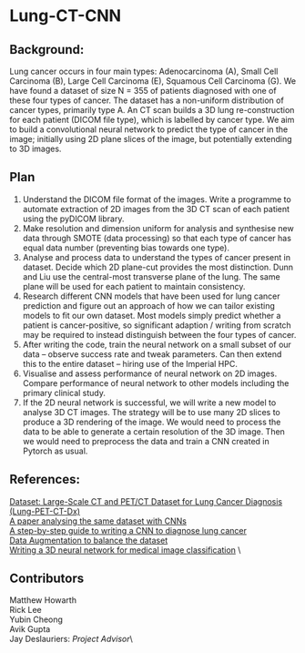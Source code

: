 # Lung-CT-CNN
## Background: 
Lung cancer occurs in four main types: Adenocarcinoma (A), Small Cell Carcinoma (B), Large Cell Carcinoma (E), Squamous Cell Carcinoma (G). We have found a dataset of size N = 355 of patients diagnosed with one of these four types of cancer. The dataset has a non-uniform distribution of cancer types, primarily type A. An CT scan builds a 3D lung re-construction for each patient (DICOM file type), which is labelled by cancer type. We aim to build a convolutional neural network to predict the type of cancer in the image; initially using 2D plane slices of the image, but potentially extending to 3D images.  
## Plan 
1. Understand the DICOM file format of the images. Write a programme to automate extraction of 2D images from the 3D CT scan of each patient using the pyDICOM library.  
2. Make resolution and dimension uniform for analysis and synthesise new data through SMOTE (data processing) so that each type of cancer has equal data number (preventing bias towards one type).  
3. Analyse and process data to understand the types of cancer present in dataset. Decide which 2D plane-cut provides the most distinction. Dunn and Liu use the central-most transverse plane of the lung. The same plane will be used for each patient to maintain consistency. 
4. Research different CNN models that have been used for lung cancer prediction and figure out an approach of how we can tailor existing models to fit our own dataset. Most models simply predict whether a patient is cancer-positive, so significant adaption / writing from scratch may be required to instead distinguish between the four types of cancer.   
5. After writing the code, train the neural network on a small subset of our data – observe success rate and tweak parameters. Can then extend this to the entire dataset – hiring use of the Imperial HPC.  
6. Visualise and assess performance of neural network on 2D images. Compare performance of neural network to other models including the primary clinical study. 
7. If the 2D neural network is successful, we will write a new model to analyse 3D CT images. The strategy will be to use many 2D slices to produce a 3D rendering of the image. We would need to process the data to be able to generate a certain resolution of the 3D image. Then we would need to preprocess the data and train a CNN created in Pytorch as usual.  
## References: 
[Dataset: Large-Scale CT and PET/CT Dataset for Lung Cancer Diagnosis (Lung-PET-CT-Dx)](https://wiki.cancerimagingarchive.net/pages/viewpage.action?pageId=70224216#7022421689b3111c3e594e78910f8c8317813f35) \
[A paper analysing the same dataset with CNNs](https://www.ncbi.nlm.nih.gov/pmc/articles/PMC10295141/) \
[A step-by-step guide to writing a CNN to diagnose lung cancer](https://www.geeksforgeeks.org/lung-cancer-detection-using-convolutional-neural-network-cnn/) \
[Data Augmentation to balance the dataset](https://machinelearningmastery.com/smote-oversampling-for-imbalanced-classification/) \
[Writing a 3D neural network for medical image classification](https://pythonprogramming.net/3d-convolutional-neural-network-machine-learning-tutorial/) \

## Contributors
Matthew Howarth\
Rick Lee\
Yubin Cheong\
Avik Gupta\
Jay Deslauriers: *Project Advisor*\
